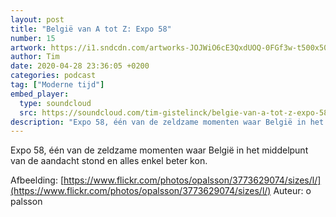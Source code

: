 ```yaml
---
layout: post
title: "België van A tot Z: Expo 58"
number: 15
artwork: https://i1.sndcdn.com/artworks-JOJWiO6cE3QxdUOQ-0FGf3w-t500x500.jpg
author: Tim
date: 2020-04-28 23:36:05 +0200
categories: podcast
tag: ["Moderne tijd"]
embed_player:
  type: soundcloud
  src: https://soundcloud.com/tim-gistelinck/belgie-van-a-tot-z-expo-58
description: "Expo 58, één van de zeldzame momenten waar België in het middelpunt van de aandacht stond en alles enkel beter kon."
---
```

Expo 58, één van de zeldzame momenten waar België in het middelpunt van de aandacht stond en alles enkel beter kon.

Afbeelding: [https://www.flickr.com/photos/opalsson/3773629074/sizes/l/](https://www.flickr.com/photos/opalsson/3773629074/sizes/l/)
Auteur: o palsson